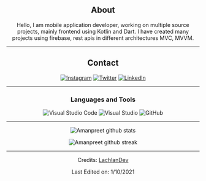 <div align="center">
  
## About
Hello, I am mobile application developer, working on multiple source projects, mainly frontend using Kotlin and Dart. I have created many projects using firebase, rest apis in different architectures MVC, MVVM.

-------------------

## Contact
<a href="https://www.instagram.com/kaur.amanp/">![Instagram](https://img.shields.io/badge/Amanpreet-%23E4405F.svg?style=for-the-badge&logo=Instagram&logoColor=white)</a> <a href="https://twitter.com/amanp_kaur">![Twitter](https://img.shields.io/badge/Amanpreet-%231DA1F2.svg?style=for-the-badge&logo=Twitter&logoColor=white)</a> <a href="https://www.linkedin.com/in/kauramanp/">![LinkedIn](https://img.shields.io/badge/Amanpreet-%231DA1F2.svg?style=for-the-badge&logo=LinkedIn&lo)</a> 

-------------------

### Languages and Tools  
![Visual Studio Code](https://img.shields.io/badge/VisualStudioCode-0078d7.svg?style=for-the-badge&logo=visual-studio-code&logoColor=white) ![Visual Studio](https://img.shields.io/badge/VisualStudio-5C2D91.svg?style=for-the-badge&logo=visual-studio&logoColor=white) ![GitHub](https://img.shields.io/badge/github-%23121011.svg?style=for-the-badge&logo=github&logoColor=white) 
  
-------------------
  
![Amanpreet github stats](https://github-readme-stats.vercel.app/api?username=kauramanp&show_icons=true&theme=radical&count_private=true&include_all_commits=true)

![Amanpreet github streak](https://github-readme-streak-stats.herokuapp.com/?user=kauramanp&theme=radical&include_all_commits=true&count_private=true)

 <div>

-----
Credits: [LachlanDev](https://github.com/LachlanDev)

Last Edited on: 1/10/2021

<!--
**kauramanp/kauramanp** is a ✨ _special_ ✨ repository because its `README.md` (this file) appears on your GitHub profile.

Here are some ideas to get you started:

- 🔭 I’m currently working on ...
- 🌱 I’m currently learning ...
- 👯 I’m looking to collaborate on ...
- 🤔 I’m looking for help with ...
- 💬 Ask me about ...
- 📫 How to reach me: ...
- 😄 Pronouns: ...
- ⚡ Fun fact: ...
-->
